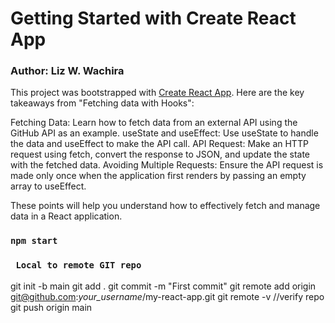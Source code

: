 # Getting Started with Create React App
### Author: Liz W. Wachira
This project was bootstrapped with [Create React App](https://github.com/facebook/create-react-app).
Here are the key takeaways from "Fetching data with Hooks":

Fetching Data: Learn how to fetch data from an external API using the GitHub API as an example.
useState and useEffect: Use useState to handle the data and useEffect to make the API call.
API Request: Make an HTTP request using fetch, convert the response to JSON, and update the state with the fetched data.
Avoiding Multiple Requests: Ensure the API request is made only once when the application first renders by passing an empty array to useEffect.

These points will help you understand how to effectively fetch and manage data in a React application.

### `npm start`
### ` Local to remote GIT repo`
git init -b main
git add .
 git commit -m "First commit"
 git remote add origin git@github.com:*your_username*/my-react-app.git
 git remote -v //verify repo
 git push origin main